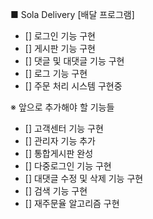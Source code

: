 ■ Sola Delivery [배달 프로그램]
 - [] 로그인 기능 구현
 - [] 게시판 기능 구현
 - [] 댓글 및 대댓글 기능 구현
 - [] 로그 기능 구현
 - [] 주문 처리 시스템 구현중

※ 앞으로 추가해야 할 기능들
 - [] 고객센터 기능 구현
 - [] 관리자 기능 추가
 - [] 통합게시판 완성
 - [] 다중로그인 기능 구현
 - [] 대댓글 수정 및 삭제 기능 구현
 - [] 검색 기능 구현
 - [] 재주문율 알고리즘 구현

